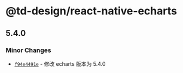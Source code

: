 # @td-design/react-native-echarts

## 5.4.0

### Minor Changes

- [`f94e4491e`](https://github.com/thundersdata-frontend/td-design/commit/f94e4491e2f00791a3ea8cac41bf1778e1f0a50f) - 修改 echarts 版本为 5.4.0
